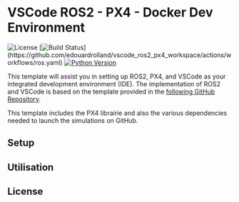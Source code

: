 # VSCode ROS2 - PX4 - Docker Dev Environment
![License](https://img.shields.io/badge/license-MIT-blue.svg)
[![Build Status]([https://github.com/kasperg3/trajgenpy/actions/workflows/test.yml/badge.svg](https://github.com/edouardrolland/vscode_ros2_px4_workspace/actions/workflows/ros.yaml/badge.svg))](https://github.com/edouardrolland/vscode_ros2_px4_workspace/actions/workflows/ros.yaml)
[![Python Version](https://img.shields.io/badge/python-3.10%2B-blue.svg)](https://www.python.org/downloads/)

This template will assist you in setting up ROS2, PX4, and VSCode as your integrated development environment (IDE). The implementation of ROS2 and VSCode is based on the template provided in the [following GitHub Repository](https://github.com/athackst/vscode_ros2_workspace#readme).

This template includes the PX4 librairie and also the various dependencies needed to launch the simulations on GitHub.

## Setup
## Utilisation
## License

